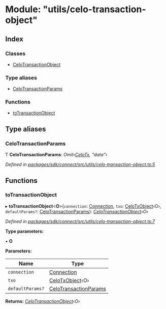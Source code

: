 # Module: "utils/celo-transaction-object"

## Index

### Classes

* [CeloTransactionObject](../classes/_utils_celo_transaction_object_.celotransactionobject.md)

### Type aliases

* [CeloTransactionParams](_utils_celo_transaction_object_.md#celotransactionparams)

### Functions

* [toTransactionObject](_utils_celo_transaction_object_.md#totransactionobject)

## Type aliases

###  CeloTransactionParams

Ƭ **CeloTransactionParams**: *Omit‹[CeloTx](_types_.md#celotx), "data"›*

*Defined in [packages/sdk/connect/src/utils/celo-transaction-object.ts:5](https://github.com/celo-org/celo-monorepo/blob/master/packages/sdk/connect/src/utils/celo-transaction-object.ts#L5)*

## Functions

###  toTransactionObject

▸ **toTransactionObject**<**O**>(`connection`: [Connection](../classes/_connection_.connection.md), `txo`: [CeloTxObject](../interfaces/_types_.celotxobject.md)‹O›, `defaultParams?`: [CeloTransactionParams](_utils_celo_transaction_object_.md#celotransactionparams)): *[CeloTransactionObject](../classes/_utils_celo_transaction_object_.celotransactionobject.md)‹O›*

*Defined in [packages/sdk/connect/src/utils/celo-transaction-object.ts:7](https://github.com/celo-org/celo-monorepo/blob/master/packages/sdk/connect/src/utils/celo-transaction-object.ts#L7)*

**Type parameters:**

▪ **O**

**Parameters:**

Name | Type |
------ | ------ |
`connection` | [Connection](../classes/_connection_.connection.md) |
`txo` | [CeloTxObject](../interfaces/_types_.celotxobject.md)‹O› |
`defaultParams?` | [CeloTransactionParams](_utils_celo_transaction_object_.md#celotransactionparams) |

**Returns:** *[CeloTransactionObject](../classes/_utils_celo_transaction_object_.celotransactionobject.md)‹O›*
